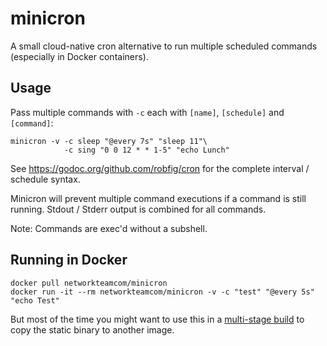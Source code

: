 # minicron

A small cloud-native cron alternative to run multiple scheduled commands (especially in Docker containers).

## Usage

Pass multiple commands with `-c` each with `[name]`, `[schedule]` and `[command]`:

    minicron -v -c sleep "@every 7s" "sleep 11"\
                -c sing "0 0 12 * * 1-5" "echo Lunch"

See https://godoc.org/github.com/robfig/cron for the complete interval / schedule syntax.

Minicron will prevent multiple command executions if a command is still running. Stdout / Stderr output is combined for all commands.

Note: Commands are exec'd without a subshell.

## Running in Docker

    docker pull networkteamcom/minicron
    docker run -it --rm networkteamcom/minicron -v -c "test" "@every 5s" "echo Test"

But most of the time you might want to use this in a [multi-stage build](https://docs.docker.com/engine/userguide/eng-image/multistage-build/#use-multi-stage-builds) to copy the static binary to another image.

